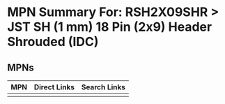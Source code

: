 



# MPN Summary For: RSH2X09SHR > JST SH (1 mm) 18 Pin (2x9) Header Shrouded (IDC)

## MPNs
  

|MPN|Direct Links|Search Links|
| :--- | :--- | :--- |
||||
